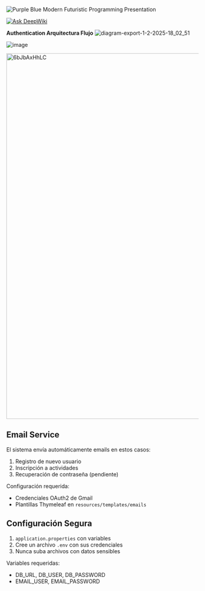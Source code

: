 
![Purple Blue Modern Futuristic Programming Presentation](https://github.com/user-attachments/assets/30756963-e72d-417b-a937-510d8a0d1fea)

[![Ask DeepWiki](https://deepwiki.com/badge.svg)](https://deepwiki.com/Carlos-Marrugo/bienestar-software)

**Authentication Arquitectura Flujo**
![diagram-export-1-2-2025-18_02_51](https://github.com/user-attachments/assets/b2523d3a-23d0-4b98-a3fd-2d5c446fba08)

![image](https://github.com/user-attachments/assets/92f15e33-18e8-4039-a994-b6a6ccf363a6)

<img width="960" alt="6bJbAxHhLC" src="https://github.com/user-attachments/assets/35a0f930-070c-42a3-8ccc-a4bb77b60a54" />



## Email Service

El sistema envía automáticamente emails en estos casos:
1. Registro de nuevo usuario
2. Inscripción a actividades
3. Recuperación de contraseña (pendiente)

Configuración requerida:
- Credenciales OAuth2 de Gmail
- Plantillas Thymeleaf en `resources/templates/emails`

## Configuración Segura

1. `application.properties` con variables 
2. Cree un archivo `.env` con sus credenciales
3. Nunca suba archivos con datos sensibles

Variables requeridas:
- DB_URL, DB_USER, DB_PASSWORD
- EMAIL_USER, EMAIL_PASSWORD
